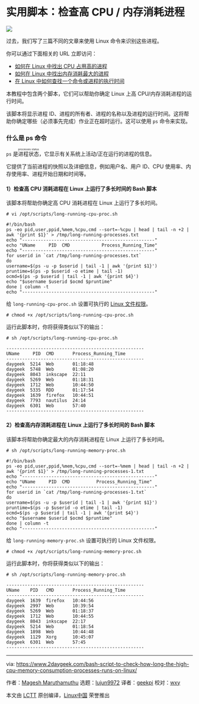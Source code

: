 [#]: collector: (lujun9972)
[#]: translator: (geekpi)
[#]: reviewer: (wxy)
[#]: publisher: ( )
[#]: url: ( )
[#]: subject: (Bash Script to Check How Long the High CPU/Memory Consumption Processes Runs on Linux)
[#]: via: (https://www.2daygeek.com/bash-script-to-check-how-long-the-high-cpu-memory-consumption-processes-runs-on-linux/)
[#]: author: (Magesh Maruthamuthu https://www.2daygeek.com/author/magesh/)

实用脚本：检查高 CPU / 内存消耗进程
======

![](https://img.linux.net.cn/data/attachment/album/202008/01/205420jllu1nsngu9qszu5.jpg)

过去，我们写了三篇不同的文章来使用 Linux 命令来识别这些进程。

你可以通过下面相关的 URL 立即访问：

  * [如何在 Linux 中找出 CPU 占用高的进程][1]
  * [如何在 Linux 中找出内存消耗最大的进程][2]
  * [在 Linux 中如何查找一个命令或进程的执行时间][3]

本教程中包含两个脚本，它们可以帮助你确定 Linux 上高 CPU/内存消耗进程的运行时间。

该脚本将显示进程 ID、进程的所有者、进程的名称以及进程的运行时间。这将帮助你确定哪些（必须事先完成）作业正在超时运行。这可以使用 `ps` 命令来实现。

### 什么是 ps 命令

`ps` 是<ruby>进程状态<rt>processes status</rt></ruby>，它显示有关系统上活动/正在运行的进程的信息。

它提供了当前进程的快照以及详细信息，例如用户名、用户 ID、CPU 使用率、内存使用率、进程开始日期和时间等。

#### 1）检查高 CPU 消耗进程在 Linux 上运行了多长时间的 Bash 脚本

该脚本将帮助你确定高 CPU 消耗进程在 Linux 上运行了多长时间。

```
# vi /opt/scripts/long-running-cpu-proc.sh

#!/bin/bash
ps -eo pid,user,ppid,%mem,%cpu,cmd --sort=-%cpu | head | tail -n +2 | awk '{print $1}' > /tmp/long-running-processes.txt
echo "--------------------------------------------------"
echo "UName     PID  CMD            Process_Running_Time"
echo "--------------------------------------------------"
for userid in `cat /tmp/long-running-processes.txt`
do
username=$(ps -u -p $userid | tail -1 | awk '{print $1}')
pruntime=$(ps -p $userid -o etime | tail -1)
ocmd=$(ps -p $userid | tail -1 | awk '{print $4}')
echo "$username $userid $ocmd $pruntime"
done | column -t
echo "--------------------------------------------------"
```

给 `long-running-cpu-proc.sh` 设置可执行的 [Linux 文件权限][4]。

```
# chmod +x /opt/scripts/long-running-cpu-proc.sh
```

运行此脚本时，你将获得类似以下的输出：

```
# sh /opt/scripts/long-running-cpu-proc.sh

----------------------------------------------------
UName     PID  CMD       Process_Running_Time
----------------------------------------------------
daygeek  5214  Web       01:18:48
daygeek  5748  Web       01:08:20
daygeek  8043  inkscape  22:11
daygeek  5269  Web       01:18:31
daygeek  1712  Web       10:44:50
daygeek  5335  RDD       01:17:54
daygeek  1639  firefox   10:44:51
daygeek  7793  nautilus  24:14
daygeek  6301  Web       57:40
----------------------------------------------------
```

#### 2）检查高内存消耗进程在 Linux 上运行了多长时间的 Bash 脚本

该脚本将帮助你确定最大的内存消耗进程在 Linux 上运行了多长时间。

```
# sh /opt/scripts/long-running-memory-proc.sh

#!/bin/bash
ps -eo pid,user,ppid,%mem,%cpu,cmd --sort=-%mem | head | tail -n +2 | awk '{print $1}' > /tmp/long-running-processes-1.txt
echo "--------------------------------------------------"
echo "UName     PID  CMD          Process_Running_Time"
echo "--------------------------------------------------"
for userid in `cat /tmp/long-running-processes-1.txt`
do
username=$(ps -u -p $userid | tail -1 | awk '{print $1}')
pruntime=$(ps -p $userid -o etime | tail -1)
ocmd=$(ps -p $userid | tail -1 | awk '{print $4}')
echo "$username $userid $ocmd $pruntime"
done | column -t
echo "--------------------------------------------------"
```

给 `long-running-memory-proc.sh` 设置可执行的 Linux 文件权限。

```
# chmod +x /opt/scripts/long-running-memory-proc.sh
```

运行此脚本时，你将获得类似以下的输出：

```
# sh /opt/scripts/long-running-memory-proc.sh

----------------------------------------------------
UName    PID   CMD       Process_Running_Time
----------------------------------------------------
daygeek  1639  firefox   10:44:56
daygeek  2997  Web       10:39:54
daygeek  5269  Web       01:18:37
daygeek  1712  Web       10:44:55
daygeek  8043  inkscape  22:17
daygeek  5214  Web       01:18:54
daygeek  1898  Web       10:44:48
daygeek  1129  Xorg      10:45:07
daygeek  6301  Web       57:45
----------------------------------------------------
```

--------------------------------------------------------------------------------

via: https://www.2daygeek.com/bash-script-to-check-how-long-the-high-cpu-memory-consumption-processes-runs-on-linux/

作者：[Magesh Maruthamuthu][a]
选题：[lujun9972][b]
译者：[geekpi](https://github.com/geekpi)
校对：[wxy](https://github.com/wxy)

本文由 [LCTT](https://github.com/LCTT/TranslateProject) 原创编译，[Linux中国](https://linux.cn/) 荣誉推出

[a]: https://www.2daygeek.com/author/magesh/
[b]: https://github.com/lujun9972
[1]: https://linux.cn/article-11678-1.html
[2]: https://linux.cn/article-11542-1.html
[3]: https://linux.cn/article-10261-1.html
[4]: https://www.2daygeek.com/understanding-linux-file-permissions/
